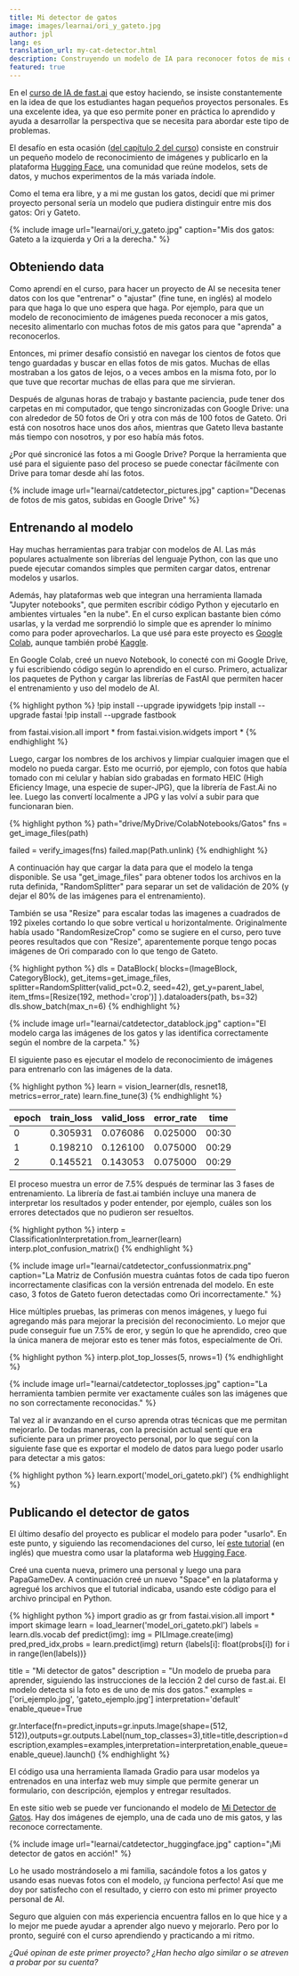 ```yaml
---
title: Mi detector de gatos
image: images/learnai/ori_y_gateto.jpg
author: jpl
lang: es
translation_url: my-cat-detector.html
description: Construyendo un modelo de IA para reconocer fotos de mis dos gatos.
featured: true
---
```


En el [curso de IA de fast.ai](https://course.fast.ai/) que estoy haciendo, se insiste constantemente en la idea de que los estudiantes hagan pequeños proyectos personales. Es una excelente idea, ya que eso permite poner en práctica lo aprendido y ayuda a desarrollar la perspectiva que se necesita para abordar este tipo de problemas.

El desafío en esta ocasión ([del capítulo 2 del curso](https://github.com/fastai/fastbook/blob/master/02_production.ipynb)) consiste en construir un pequeño modelo de reconocimiento de imágenes y publicarlo en la plataforma [Hugging Face](https://huggingface.co/), una comunidad que reúne modelos, sets de datos, y muchos experimentos de la más variada índole.

Como el tema era libre, y a mi me gustan los gatos, decidí que mi primer proyecto personal sería un modelo que pudiera distinguir entre mis dos gatos: Ori y Gateto.

{% include image url="learnai/ori_y_gateto.jpg" caption="Mis dos gatos: Gateto a la izquierda y Ori a la derecha." %}

## Obteniendo data

Como aprendí en el curso, para hacer un proyecto de AI se necesita tener datos con los que "entrenar" o "ajustar" (fine tune, en inglés) al modelo para que haga lo que uno espera que haga. Por ejemplo, para que un modelo de reconocimiento de imágenes pueda reconocer a mis gatos, necesito alimentarlo con muchas fotos de mis gatos para que "aprenda" a reconocerlos.

Entonces, mi primer desafío consistió en navegar los cientos de fotos que tengo guardadas y buscar en ellas fotos de mis gatos. Muchas de ellas mostraban a los gatos de lejos, o a veces ambos en la misma foto, por lo que tuve que recortar muchas de ellas para que me sirvieran.

Después de algunas horas de trabajo y bastante paciencia, pude tener dos carpetas en mi computador, que tengo sincronizadas con Google Drive: una con alrededor de 50 fotos de Ori y otra con más de 100 fotos de Gateto. Ori está con nosotros hace unos dos años, mientras que Gateto lleva bastante más tiempo con nosotros, y por eso había más fotos.

¿Por qué sincronicé las fotos a mi Google Drive? Porque la herramienta que usé para el siguiente paso del proceso se puede conectar fácilmente con Drive para tomar desde ahí las fotos.

{% include image url="learnai/catdetector_pictures.jpg" caption="Decenas de fotos de mis gatos, subidas en Google Drive" %}

## Entrenando al modelo

Hay muchas herramientas para trabjar con modelos de AI. Las más populares actualmente son librerías del lenguaje Python, con las que uno puede ejecutar comandos simples que permiten cargar datos, entrenar modelos y usarlos.

Además, hay plataformas web que integran una herramienta llamada "Jupyter notebooks", que permiten escribir código Python y ejecutarlo en ambientes virtuales "en la nube". En el curso explican bastante bien cómo usarlas, y la verdad me sorprendió lo simple que es aprender lo mínimo como para poder aprovecharlos. La que usé para este proyecto es [Google Colab](https://colab.research.google.com/), aunque también probé [Kaggle](https://www.kaggle.com/).

En Google Colab, creé un nuevo Notebook, lo conecté con mi Google Drive, y fui escribiendo código según lo aprendido en el curso. Primero, actualizar los paquetes de Python y cargar las librerías de FastAI que permiten hacer el entrenamiento y uso del modelo de AI.

{% highlight python %}
!pip install --upgrade ipywidgets
!pip install --upgrade fastai
!pip install --upgrade fastbook

from fastai.vision.all import *
from fastai.vision.widgets import *
{% endhighlight %}

Luego, cargar los nombres de los archivos y limpiar cualquier imagen que el modelo no pueda cargar. Esto me ocurrió, por ejemplo, con fotos que había tomado con mi celular y habían sido grabadas en formato HEIC (High Eficiency Image, una especie de super-JPG), que la librería de Fast.Ai no lee. Luego las convertí localmente a JPG y las volví a subir para que funcionaran bien.

{% highlight python %}
path="drive/MyDrive/ColabNotebooks/Gatos"
fns = get_image_files(path)

failed = verify_images(fns)
failed.map(Path.unlink)
{% endhighlight %}

A continuación hay que cargar la data para que el modelo la tenga disponible. Se usa "get_image_files" para obtener todos los archivos en la ruta definida, "RandomSplitter" para separar un set de validación de 20% (y dejar el 80% de las imágenes para el entrenamiento).

También se usa "Resize" para escalar todas las imagenes a cuadrados de 192 pixeles cortando lo que sobre vertical u horizontalmente. Originalmente había usado "RandomResizeCrop" como se sugiere en el curso, pero tuve peores resultados que con "Resize", aparentemente porque tengo pocas imágenes de Ori comparado con lo que tengo de Gateto.

{% highlight python %}
dls = DataBlock(
    blocks=(ImageBlock, CategoryBlock),
    get_items=get_image_files,
    splitter=RandomSplitter(valid_pct=0.2, seed=42),
    get_y=parent_label,
    item_tfms=[Resize(192, method='crop')]
).dataloaders(path, bs=32)
dls.show_batch(max_n=6)
{% endhighlight %}

{% include image url="learnai/catdetector_datablock.jpg" caption="El modelo carga las imágenes de los gatos y las identifica correctamente según el nombre de la carpeta." %}

El siguiente paso es ejecutar el modelo de reconocimiento de imágenes para entrenarlo con las imágenes de la data.

{% highlight python %}
learn = vision_learner(dls, resnet18, metrics=error_rate)
learn.fine_tune(3)
{% endhighlight %}

epoch|train_loss|valid_loss|error_rate|time
---|---|---|---|---
0|0.305931|0.076086|0.025000|00:30
1|0.198210|0.126100|0.075000|00:29
2|0.145521|0.143053|0.075000|00:29

El proceso muestra un error de 7.5% después de terminar las 3 fases de entrenamiento. La librería de fast.ai también incluye una manera de interpretar los resultados y poder entender, por ejemplo, cuáles son los errores detectados que no pudieron ser resueltos.

{% highlight python %}
interp = ClassificationInterpretation.from_learner(learn)
interp.plot_confusion_matrix()
{% endhighlight %}

{% include image url="learnai/catdetector_confussionmatrix.png" caption="La Matriz de Confusión muestra cuántas fotos de cada tipo fueron incorrectamente clasificas con la versión entrenada del modelo. En este caso, 3 fotos de Gateto fueron detectadas como Ori incorrectamente." %}

Hice múltiples pruebas, las primeras con menos imágenes, y luego fui agregando más para mejorar la precisión del reconocimiento. Lo mejor que pude conseguir fue un 7.5% de eror, y según lo que he aprendido, creo que la única manera de mejorar esto es tener más fotos, especialmente de Ori. 

{% highlight python %}
interp.plot_top_losses(5, nrows=1)
{% endhighlight %}

{% include image url="learnai/catdetector_toplosses.jpg" caption="La herramienta tambien permite ver exactamente cuáles son las imágenes que no son correctamente reconocidas." %}

Tal vez al ir avanzando en el curso aprenda otras técnicas que me permitan mejorarlo. De todas maneras, con la precisión actual sentí que era suficiente para un primer proyecto personal, por lo que seguí con la siguiente fase que es exportar el modelo de datos para luego poder usarlo para detectar a mis gatos:

{% highlight python %}
learn.export('model_ori_gateto.pkl')
{% endhighlight %}

## Publicando el detector de gatos

El último desafío del proyecto es publicar el modelo para poder "usarlo". En este punto, y siguiendo las recomendaciones del curso, leí [este tutorial](https://www.tanishq.ai/blog/gradio_hf_spaces_tutorial) (en inglés) que muestra como usar la plataforma web [Hugging Face](https://huggingface.co/).

Creé una cuenta nueva, primero una personal y luego una para PapaGameDev. A continuación creé un nuevo "Space" en la plataforma y agregué los archivos que el tutorial indicaba, usando este código para el archivo principal en Python.

{% highlight python %}
import gradio as gr
from fastai.vision.all import *
import skimage
learn = load_learner('model_ori_gateto.pkl')
labels = learn.dls.vocab
def predict(img):
    img = PILImage.create(img)
    pred,pred_idx,probs = learn.predict(img)
    return {labels[i]: float(probs[i]) for i in range(len(labels))}

title = "Mi detector de gatos"
description = "Un modelo de prueba para aprender, siguiendo las instrucciones de la lección 2 del curso de fast.ai. El modelo detecta si la foto es de uno de mis dos gatos."
examples = ['ori_ejemplo.jpg', 'gateto_ejemplo.jpg']
interpretation='default'
enable_queue=True

gr.Interface(fn=predict,inputs=gr.inputs.Image(shape=(512, 512)),outputs=gr.outputs.Label(num_top_classes=3),title=title,description=description,examples=examples,interpretation=interpretation,enable_queue=enable_queue).launch()
{% endhighlight %}

El código usa una herramienta llamada Gradio para usar modelos ya entrenados en una interfaz web muy simple que permite generar un formulario, con descripción, ejemplos y entregar resultados.

En este sitio web se puede ver funcionando el modelo de [Mi Detector de Gatos](https://huggingface.co/spaces/papagamedev/mycatdetector). Hay dos imágenes de ejemplo, una de cada uno de mis gatos, y las reconoce correctamente. 

{% include image url="learnai/catdetector_huggingface.jpg" caption="¡Mi detector de gatos en acción!" %}

Lo he usado mostrándoselo a mi familia, sacándole fotos a los gatos y usando esas nuevas fotos con el modelo, ¡y funciona perfecto! Así que me doy por satisfecho con el resultado, y cierro con esto mi primer proyecto personal de AI. 

Seguro que alguien con más experiencia encuentra fallos en lo que hice y a lo mejor me puede ayudar a aprender algo nuevo y mejorarlo. Pero por lo pronto, seguiré con el curso aprendiendo y practicando a mi ritmo.

*¿Qué opinan de este primer proyecto? ¿Han hecho algo similar o se atreven a probar por su cuenta?*
